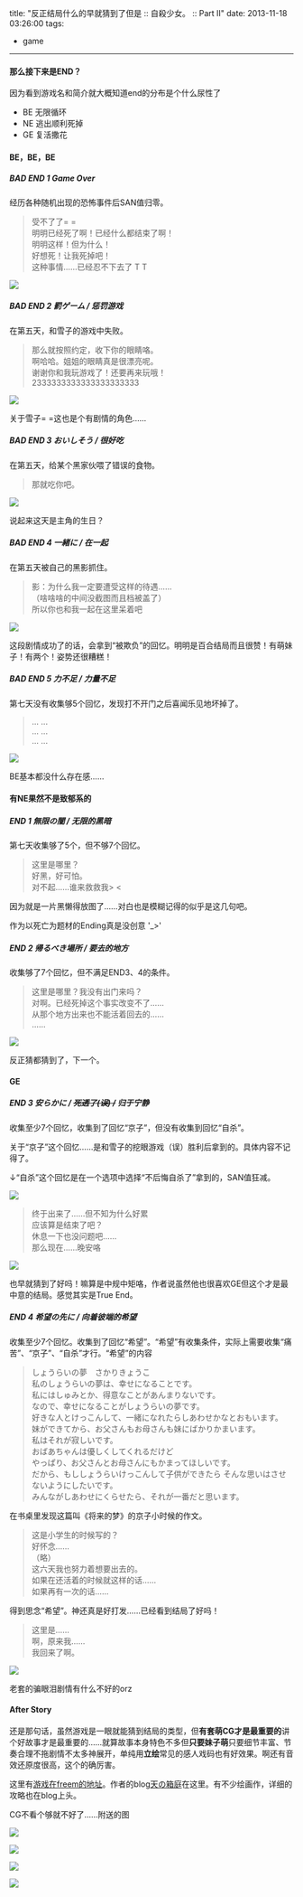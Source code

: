 title: "反正结局什么的早就猜到了但是 :: 自殺少女。 :: Part II"
date: 2013-11-18 03:26:00
tags:
- game
---
#### 那么接下来是END？

因为看到游戏名和简介就大概知道end的分布是个什么尿性了

* BE 无限循环
* NE 逃出顺利死掉
* GE 复活撒花

#### BE，BE，BE

##### BAD END 1 Game Over

经历各种随机出现的恐怖事件后SAN值归零。

> 受不了了= =  
明明已经死了啊！已经什么都结束了啊！  
明明这样！但为什么！  
好想死！让我死掉吧！  
这种事情……已经忍不下去了 T T

![](/assets/0044-01.png)

##### BAD END 2 罰ゲーム / 惩罚游戏

在第五天，和雪子的游戏中失败。

> 那么就按照约定，收下你的眼睛咯。  
啊哈哈。姐姐的眼睛真是很漂亮呢。  
谢谢你和我玩游戏了！还要再来玩哦！  
2333333333333333333333

![](/assets/0044-02.png)

关于雪子= =这也是个有剧情的角色……

##### BAD END 3 おいしそう / 很好吃

在第五天，给某个黑家伙喂了错误的食物。

> 那就吃你吧。

![](/assets/0044-03.png)

说起来这天是主角的生日？

##### BAD END 4 一緒に / 在一起

在第五天被自己的黑影抓住。

> 影：为什么我一定要遭受这样的待遇……  
（啥啥啥的中间没截图而且档被盖了）  
所以你也和我一起在这里呆着吧

![](/assets/0044-04.png)

这段剧情成功了的话，会拿到“被欺负”的回忆。明明是百合结局而且很赞！有萌妹子！有两个！姿势还很糟糕！

##### BAD END 5 力不足 / 力量不足

第七天没有收集够5个回忆，发现打不开门之后喜闻乐见地坏掉了。

> ... ...  
... ...  
... ...

![](/assets/0044-05.png)

BE基本都没什么存在感……

#### 有NE果然不是致郁系的

##### END 1 無限の闇 / 无限的黑暗

第七天收集够了5个，但不够7个回忆。

> 这里是哪里？  
好黑，好可怕。  
对不起……谁来救救我> <  

因为就是一片黑懒得放图了……对白也是模糊记得的似乎是这几句吧。

作为以死亡为题材的Ending真是没创意 \'_>\'

##### END 2 帰るべき場所 / 要去的地方

收集够了7个回忆，但不满足END3、4的条件。

> 这里是哪里？我没有出门来吗？  
对啊。已经死掉这个事实改变不了……  
从那个地方出来也不能活着回去的……  
……

![](/assets/0044-06.png)

反正猜都猜到了，下一个。

#### GE

##### END 3 安らかに / <del>死透了(误) /</del> 归于宁静

收集至少7个回忆，收集到了回忆“京子”，但没有收集到回忆“自杀”。

关于“京子”这个回忆……是和雪子的挖眼游戏（误）胜利后拿到的。具体内容不记得了。

↓“自杀”这个回忆是在一个选项中选择“不后悔自杀了”拿到的，SAN值狂减。

![](/assets/0044-07.png)

> 终于出来了……但不知为什么好累  
应该算是结束了吧？  
休息一下也没问题吧……  
那么现在……晚安咯

![](/assets/0044-08.png)

也早就猜到了好吗！嘛算是中规中矩咯，作者说虽然他也很喜欢GE但这个才是最中意的结局。感觉其实是True End。

##### END 4 希望の先に / 向着彼端的希望

收集至少7个回忆。收集到了回忆“希望”。“希望”有收集条件，实际上需要收集“痛苦”、“京子”、“自杀”才行。“希望”的内容

> しょうらいの夢　さかりきょうこ  
私のしょうらいの夢は、幸せになることです。  
私にはしゅみとか、得意なことがあんまりないです。  
なので、幸せになることがしょうらいの夢です。  
好きな人とけっこんして、一緒になれたらしあわせかなとおもいます。  
妹ができてから、お父さんもお母さんも妹にばかりかまいます。  
私はそれが寂しいです。  
おばあちゃんは優しくしてくれるだけど  
やっぱり、お父さんとお母さんにもかまってほしいです。  
だから、もししょうらいけっこんして子供ができたら
そんな思いはさせないようにしたいです。  
みんながしあわせにくらせたら、それが一番だと思います。  

在书桌里发现这篇叫《将来的梦》的京子小时候的作文。

> 这是小学生的时候写的？  
好怀念……  
（略）  
这六天我也努力着想要出去的。  
如果在还活着的时候就这样的话……  
如果再有一次的话……

得到思念“希望”。神还真是好打发……已经看到结局了好吗！

> 这里是……  
啊，原来我……  
我回来了啊。

![](/assets/0044-09.png)

老套的骗眼泪剧情有什么不好的orz

#### After Story

还是那句话，虽然游戏是一眼就能猜到结局的类型，但**有套萌CG才是最重要的**讲个好故事才是最重要的……就算故事本身特色不多但**只要妹子萌**只要细节丰富、节奏合理不拖剧情不太多神展开，单纯用**立绘**常见的感人戏码也有好效果。啊还有音效还原度很高，这个的确厉害。

这里有[游戏在freem的地址](http://www.freem.ne.jp/win/game/5791)。作者的blog[天の箱庭](http://amanohakoniwa.web.fc2.com/)在这里。有不少绘画作，详细的攻略也在blog上头。

CG不看个够就不好了……附送的图

![](/assets/0044-10.png)

![](/assets/0044-11.png)

![](/assets/0044-12.png)

![](/assets/0044-13.png)
